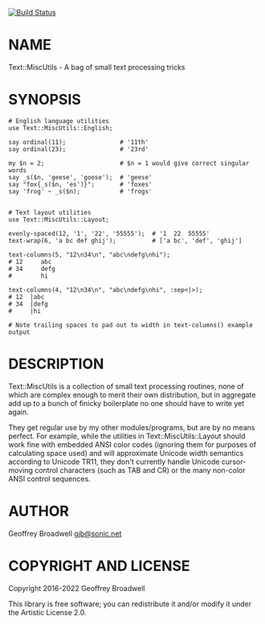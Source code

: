 [![Build Status](https://travis-ci.org/japhb/Text-MiscUtils.svg?branch=master)](https://travis-ci.org/japhb/Text-MiscUtils)

NAME
====

Text::MiscUtils - A bag of small text processing tricks

SYNOPSIS
========

    # English language utilities
    use Text::MiscUtils::English;

    say ordinal(11);               # '11th'
    say ordinal(23);               # '23rd'

    my $n = 2;                     # $n = 1 would give correct singular words
    say _s($n, 'geese', 'goose');  # 'geese'
    say "fox{_s($n, 'es')}";       # 'foxes'
    say 'frog' ~ _s($n);           # 'frogs'


    # Text layout utilities
    use Text::MiscUtils::Layout;

    evenly-spaced(12, '1', '22', '55555');  # '1  22  55555'
    text-wrap(6, 'a bc def ghij');          # ['a bc', 'def', 'ghij']

    text-columns(5, "12\n34\n", "abc\ndefg\nhi");
    # 12     abc  
    # 34     defg 
    #        hi   

    text-columns(4, "12\n34\n", "abc\ndefg\nhi", :sep<|>);
    # 12  |abc 
    # 34  |defg
    #     |hi  

    # Note trailing spaces to pad out to width in text-columns() example output

DESCRIPTION
===========

Text::MiscUtils is a collection of small text processing routines, none of which are complex enough to merit their own distribution, but in aggregate add up to a bunch of finicky boilerplate no one should have to write yet again.

They get regular use by my other modules/programs, but are by no means perfect. For example, while the utilities in Text::MiscUtils::Layout should work fine with embedded ANSI color codes (ignoring them for purposes of calculating space used) and will approximate Unicode width semantics according to Unicode TR11, they don't currently handle Unicode cursor-moving control characters (such as TAB and CR) or the many non-color ANSI control sequences.

AUTHOR
======

Geoffrey Broadwell <gjb@sonic.net>

COPYRIGHT AND LICENSE
=====================

Copyright 2016-2022 Geoffrey Broadwell

This library is free software; you can redistribute it and/or modify it under the Artistic License 2.0.

